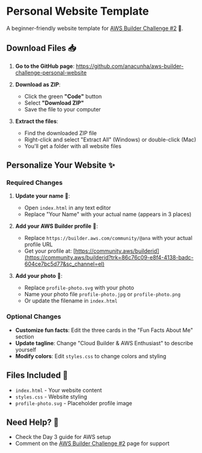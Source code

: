 # Personal Website Template

A beginner-friendly website template for [AWS Builder Challenge #2](https://builder.aws.com/content/31C2WxIDSQive7q2Dv5xNFCmYJj/aws-builder-challenge-2-build-a-website-on-the-cloud?trk=86c76c09-e8f4-4138-badc-604ce7bc5d77&sc_channel=el) 🚀.

## Download Files 📥

1. **Go to the GitHub page**: https://github.com/anacunha/aws-builder-challenge-personal-website

2. **Download as ZIP**:
   - Click the green **"Code"** button
   - Select **"Download ZIP"**
   - Save the file to your computer

3. **Extract the files**:
   - Find the downloaded ZIP file
   - Right-click and select "Extract All" (Windows) or double-click (Mac)
   - You'll get a folder with all website files

## Personalize Your Website ✨

### Required Changes

1. **Update your name** 📝:
   - Open `index.html` in any text editor
   - Replace "Your Name" with your actual name (appears in 3 places)

2. **Add your AWS Builder profile** 🔗:
   - Replace `https://builder.aws.com/community/@ana` with your actual profile URL
   - Get your profile at: [https://community.aws/builderid](https://community.aws/builderid?trk=86c76c09-e8f4-4138-badc-604ce7bc5d77&sc_channel=el)

3. **Add your photo** 📸:
   - Replace `profile-photo.svg` with your photo
   - Name your photo file `profile-photo.jpg` or `profile-photo.png`
   - Or update the filename in `index.html`

### Optional Changes

- **Customize fun facts**: Edit the three cards in the "Fun Facts About Me" section
- **Update tagline**: Change "Cloud Builder & AWS Enthusiast" to describe yourself
- **Modify colors**: Edit `styles.css` to change colors and styling

## Files Included 📁

- `index.html` - Your website content
- `styles.css` - Website styling
- `profile-photo.svg` - Placeholder profile image

## Need Help? 🤔

- Check the Day 3 guide for AWS setup
- Comment on the [AWS Builder Challenge #2](https://builder.aws.com/content/31C2WxIDSQive7q2Dv5xNFCmYJj/aws-builder-challenge-2-build-a-website-on-the-cloud?trk=86c76c09-e8f4-4138-badc-604ce7bc5d77&sc_channel=el) page for support
